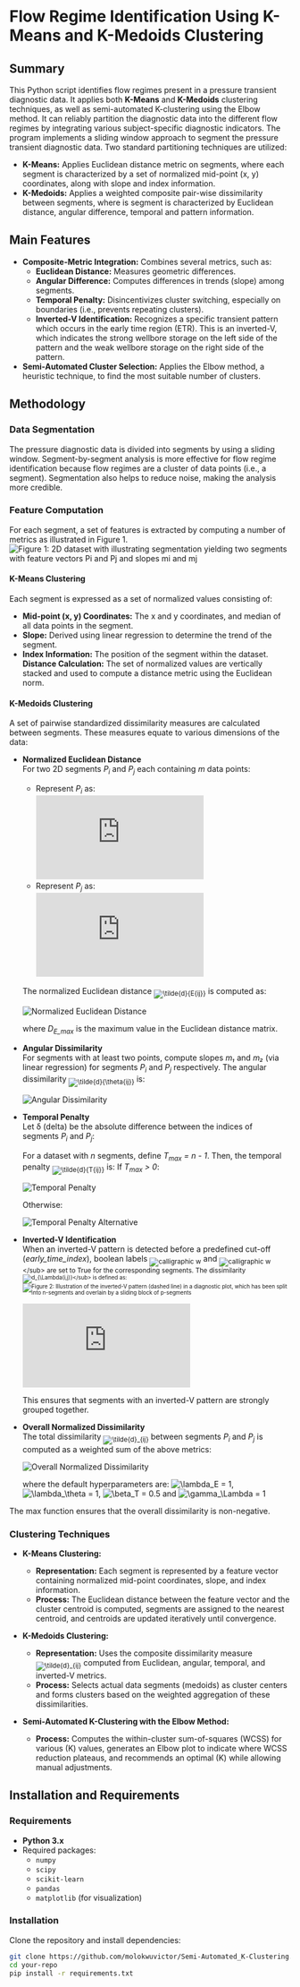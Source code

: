 # Flow Regime Identification Using K-Means and K-Medoids Clustering

## Summary
This Python script identifies flow regimes present in a pressure transient diagnostic data. It applies both **K-Means** and **K-Medoids** clustering techniques, as well as semi-automated K-clustering using the Elbow method. It can reliably partition the diagnostic data into the different flow regimes by integrating various subject-specific diagnostic indicators. 
The program implements a sliding window approach to segment the pressure transient diagnostic data. Two standard partitioning techniques are utilized:
- **K-Means:** Applies Euclidean distance metric on segments, where each segment is characterized by a set of normalized mid-point (x, y) coordinates, along with slope and index information.
- **K-Medoids:** Applies a weighted composite pair-wise dissimilarity between segments, where is segment is characterized by Euclidean distance, angular difference, temporal and pattern information.

## Main Features

- **Composite-Metric Integration:** Combines several metrics, such as:
  - **Euclidean Distance:** Measures geometric differences.
  - **Angular Difference:** Computes differences in trends (slope) among segments.
  - **Temporal Penalty:** Disincentivizes cluster switching, especially on boundaries (i.e., prevents repeating clusters).
  - **Inverted-V Identification:** Recognizes a specific transient pattern which occurs in the early time region (ETR). This is an inverted-V, which indicates the strong wellbore storage on the left side of       the pattern and the weak wellbore storage on the right side of the pattern.
- **Semi-Automated Cluster Selection:** Applies the Elbow method, a heuristic technique, to find the most suitable number of clusters.
    
## Methodology

### Data Segmentation

The pressure diagnostic data is divided into segments by using a sliding window. Segment-by-segment analysis is more effective for flow regime identification because flow regimes are a cluster of data points (i.e., a segment). Segmentation also helps to reduce noise, making the analysis more credible.

### Feature Computation

For each segment, a set of features is extracted by computing a number of metrics as illustrated in Figure 1.
![Figure 1: 2D dataset with illustrating segmentation yielding two segments with feature vectors *P<sub>i</sub>* and *P<sub>j</sub>* and slopes *m<sub>i</sub>* and *m<sub>j</sub>*](./images/segmentation_1.png)

#### K-Means Clustering

Each segment is expressed as a set of normalized values consisting of:
  - **Mid-point \(x, y\) Coordinates:** The x and y coordinates, and median of all data points in the segment.
  - **Slope:** Derived using linear regression to determine the trend of the segment.
  - **Index Information:** The position of the segment within the dataset.
**Distance Calculation:** The set of normalized values are vertically stacked and used to compute a distance metric using the Euclidean norm. 

#### K-Medoids Clustering

A set of pairwise standardized dissimilarity measures are calculated between segments. These measures equate to various dimensions of the data:
- **Normalized Euclidean Distance**  
  For two 2D segments *P<sub>i</sub>* and *P<sub>j</sub>* each containing *m* data points:
  - Represent *P<sub>i</sub>* as:  
  ![P_i = \{(x_{i1}, y_{i1}), (x_{i2}, y_{i2}), \ldots, (x_{im}, y_{im})\}](https://latex.codecogs.com/svg.latex?P_i%20%3D%20%5C%7B%28x_%7Bi1%7D%2C%20y_%7Bi1%7D%29%2C%20%28x_%7Bi2%7D%2C%20y_%7Bi2%7D%29%2C%20%5Cldots%2C%20%28x_%7Bim%7D%2C%20y_%7Bim%7D%29%5C%7D)
  - Represent *P<sub>j</sub>* as:  
  ![P_j = \{(x_{j1}, y_{j1}), (x_{j2}, y_{j2}), \ldots, (x_{jm}, y_{jm})\}](https://latex.codecogs.com/svg.latex?P_j%20%3D%20%5C%7B%28x_%7Bj1%7D%2C%20y_%7Bj1%7D%29%2C%20%28x_%7Bj2%7D%2C%20y_%7Bj2%7D%29%2C%20%5Cldots%2C%20%28x_%7Bjm%7D%2C%20y_%7Bjm%7D%29%5C%7D)
     
   The normalized Euclidean distance <sub>![\tilde{d}_{E_{ij}}](https://latex.codecogs.com/svg.latex?\tilde{d}_{E_{ij}})</sub> is computed as:

   ![Normalized Euclidean Distance](https://latex.codecogs.com/svg.latex?\tilde{d}_{E_{ij}}=\frac{1}{D_{E_{\max}}}\sqrt{\sum_{k=1}^{m}\Bigl[(x_{ik}-x_{jk})^2+(y_{ik}-y_{jk})^2\Bigr]})

   where *D<sub>E_max</sub>* is the maximum value in the Euclidean distance matrix.
- **Angular Dissimilarity**  
   For segments with at least two points, compute slopes *m₁* and *m₂* (via linear regression) for segments *P<sub>i</sub>* and *P<sub>j</sub>* respectively. The angular dissimilarity <sub>![\tilde{d}_{\theta_{ij}}](https://latex.codecogs.com/svg.latex?\tilde{d}_{\theta_{ij}})</sub> is:

   ![Angular Dissimilarity](https://latex.codecogs.com/svg.latex?\tilde{d}_{\theta_{ij}}=\frac{1}{90^\circ}\arctan\Bigl(\frac{|m_1-m_2|}{1+m_1m_2}\Bigr))

- **Temporal Penalty**  
   Let δ (delta) be the absolute difference between the indices of segments *P<sub>i</sub>* and *P<sub>j</sub>*:

   For a dataset with *n* segments, define *T<sub>max</sub> = n - 1*. Then, the temporal penalty <sub>![\tilde{d}_{T_{ij}}](https://latex.codecogs.com/svg.latex?\tilde{d}_{T_{ij}})</sub> is:
   If *T<sub>max</sub> > 0*:

  ![Temporal Penalty](https://latex.codecogs.com/svg.latex?\tilde{d}_{T_{ij}}=\frac{\max(0,\delta-1)}{T_{max}})
  
  Otherwise:

  ![Temporal Penalty Alternative](https://latex.codecogs.com/svg.latex?\tilde{d}_{T_{ij}}=\max(0,\delta-1))

- **Inverted-V Identification**  
  When an inverted-V pattern is detected before a predefined cut-off (*early_time_index*), boolean labels <sub>![calligraphic w](https://latex.codecogs.com/svg.latex?\mathcal{w})</sub> and <sub>![calligraphic w](https://latex.codecogs.com/svg.latex?\mathcal{w}')</sub> are set to True for the corresponding segments. The dissimilarity <sub>![d_{\Lambda(i,j)}](https://latex.codecogs.com/svg.latex?d_{\Lambda(i,j)})</sub> is defined as:
  ![Figure 2: Illustration of the inverted-V pattern (dashed line) in a diagnostic plot, which has been split into n-segments and overlain by a sliding block of p-segments](./images/segmentation_2) 
  
  ![Inverted-V Identification](https://latex.codecogs.com/svg.latex?%5Ctilde%7Bd%7D_%7B%5CLambda_%7Bij%7D%7D%3D%5Cbegin%7Bcases%7D-1%2C%26%5Ctext%7Bif%20%7Dw%5Ctext%7B%20and%20%7Dw'%5Ctext%7B%20are%20True%7D%5C%5C0%2C%26%5Ctext%7Botherwise%7D%5Cend%7Bcases%7D)

  This ensures that segments with an inverted-V pattern are strongly grouped together.

- **Overall Normalized Dissimilarity**  
  The total dissimilarity <sub>![\tilde{d}_{ij}](https://latex.codecogs.com/svg.latex?\tilde{d}_{ij})</sub> between segments *P<sub>i</sub>* and *P<sub>j</sub>* is computed as a weighted sum of the above metrics:

  ![Overall Normalized Dissimilarity](https://latex.codecogs.com/svg.latex?\tilde{d}_{ij}=\max\Bigl(\lambda_E\tilde{d}_{E_{ij}}+\lambda_{\theta}\tilde{d}_{\theta_{ij}}+\beta_T\tilde{d}_{T_{ij}}+\gamma_{\Lambda}\tilde{d}_{\Lambda_{ij}},0\Bigr))

  where the default hyperparameters are:
  ![\lambda_E = 1](https://latex.codecogs.com/svg.latex?\lambda_E%20=%201), ![\lambda_\theta = 1](https://latex.codecogs.com/svg.latex?\lambda_\theta%20=%201), ![\beta_T = 0.5](https://latex.codecogs.com/svg.latex?\beta_T%20=%200.5) and ![\gamma_\Lambda = 1](https://latex.codecogs.com/svg.latex?\gamma_\Lambda%20=%201)


The max function ensures that the overall dissimilarity is non-negative.

### Clustering Techniques

- **K-Means Clustering:**  
  - **Representation:** Each segment is represented by a feature vector containing normalized mid-point coordinates, slope, and index information.
  - **Process:** The Euclidean distance between the feature vector and the cluster centroid is computed, segments are assigned to the nearest centroid, and centroids are updated iteratively until convergence.

- **K-Medoids Clustering:**  
  - **Representation:** Uses the composite dissimilarity measure <sub>![\tilde{d}_{ij}](https://latex.codecogs.com/svg.latex?\tilde{d}_{ij})</sub> computed from Euclidean, angular, temporal, and inverted-V metrics.
  - **Process:** Selects actual data segments (medoids) as cluster centers and forms clusters based on the weighted aggregation of these dissimilarities.

- **Semi-Automated K-Clustering with the Elbow Method:**  
  - **Process:** Computes the within-cluster sum-of-squares (WCSS) for various \(K\) values, generates an Elbow plot to indicate where WCSS reduction plateaus, and recommends an optimal \(K\) while allowing manual adjustments.

## Installation and Requirements

### Requirements
- **Python 3.x**
- Required packages:
  - `numpy`
  - `scipy`
  - `scikit-learn`
  - `pandas`
  - `matplotlib` (for visualization)

### Installation

Clone the repository and install dependencies:

```bash
git clone https://github.com/molokwuvictor/Semi-Automated_K-Clustering.git
cd your-repo
pip install -r requirements.txt
